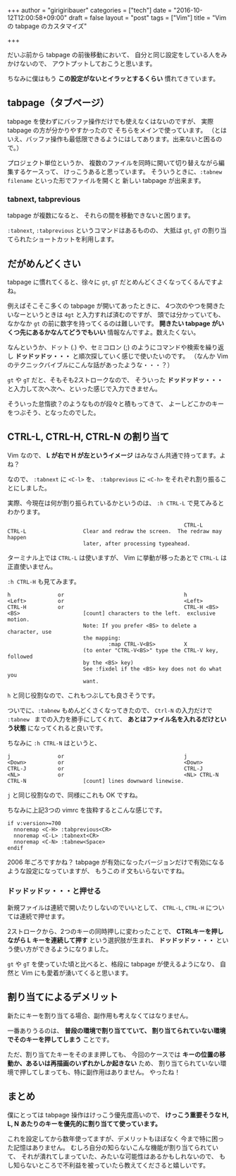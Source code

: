 +++
author = "girigiribauer"
categories = ["tech"]
date = "2016-10-12T12:00:58+09:00"
draft = false
layout = "post"
tags = ["Vim"]
title = "Vim の tabpage のカスタマイズ"

+++

だいぶ前から tabpage の前後移動において、
自分と同じ設定をしている人をみかけないので、
アウトプットしておこうと思います。

ちなみに僕はもう **この設定がないとイラッとするくらい** 慣れてきています。



## tabpage（タブページ）

tabpage を使わずにバッファ操作だけでも使えなくはないのですが、
実際 tabpage の方が分かりやすかったので
そちらをメインで使っています。
（とはいえ、バッファ操作も最低限できるようにはしてあります。出来ないと困るので。）

プロジェクト単位というか、
複数のファイルを同時に開いて切り替えながら編集するケースって、
けっこうあると思っています。
そういうときに、`:tabnew filename` といった形でファイルを開くと
新しい tabpage が出来ます。

### tabnext, tabprevious

tabpage が複数になると、
それらの間を移動できないと困ります。

`:tabnext`, `:tabprevious` というコマンドはあるものの、
大抵は `gt`, `gT` の割り当てられたショートカットを利用します。



## だがめんどくさい

tabpage に慣れてくると、徐々に `gt`, `gT` だとめんどくさくなってくるんですよね。

例えばそこそこ多くの tabpage が開いてあったときに、
4つ次のやつを開きたいなーというときは `4gt` と入力すれば済むのですが、
頭では分かっていても、なかなか `gt` の前に数字を持ってくるのは難しいです。
**開きたい tabpage がいくつ先にあるかなんてどうでもいい** 情報なんですよ。数えたくない。

なんというか、ドット (.) や、セミコロン (;) のようにコマンドや検索を繰り返し
**ドッドッドッ・・・** と順次探していく感じで使いたいのです。
（なんか Vim のテクニックバイブルにこんな話があったような・・・？）

`gt` や `gT` だと、そもそも2ストロークなので、
そういった **ドッドッドッ・・・** と入力して次へ次へ、といった感じで入力できません。

そういった怠惰欲？のようなものが段々と積もってきて、
よーしどこかのキーをつぶそう、となったのでした。



## CTRL-L, CTRL-H, CTRL-N の割り当て

Vim なので、 **L が右で H が左というイメージ** はみなさん共通で持ってます。よね？

なので、 `:tabnext` に `<C-l>` を、
`:tabprevious` に `<C-h>` をそれぞれ割り振ることにしました。

実際、今現在は何が割り振られているかというのは、
`:h CTRL-L` で見てみるとわかります。

	                                                        CTRL-L
	CTRL-L                  Clear and redraw the screen.  The redraw may happen
	                        later, after processing typeahead.

ターミナル上では `CTRL-L` は使いますが、
Vim に挙動が移ったあとで `CTRL-L` は正直使いません。

`:h CTRL-H` も見てみます。

	h               or                                      h
	<Left>          or                                      <Left>
	CTRL-H          or                                      CTRL-H <BS>
	<BS>                    [count] characters to the left.  exclusive motion.
	                        Note: If you prefer <BS> to delete a character, use
	                        the mapping:
	                                :map CTRL-V<BS>         X
	                        (to enter "CTRL-V<BS>" type the CTRL-V key, followed
	                        by the <BS> key)
	                        See :fixdel if the <BS> key does not do what you
	                        want.

`h` と同じ役割なので、これもつぶしても良さそうです。

ついでに、`:tabnew` もめんどくさくなってきたので、
`Ctrl-N` の入力だけで `:tabnew ` までの入力を勝手にしてくれて、
**あとはファイル名を入れるだけという状態** になってくれると良いです。

ちなみに `:h CTRL-N` はというと、

	j               or                                      j
	<Down>          or                                      <Down>
	CTRL-J          or                                      CTRL-J
	<NL>            or                                      <NL> CTRL-N
	CTRL-N                  [count] lines downward linewise.

`j` と同じ役割なので、同様にこれも OK ですね。

ちなみに上記3つの vimrc を抜粋するとこんな感じです。

	if v:version>=700
	  nnoremap <C-H> :tabprevious<CR>
	  nnoremap <C-L> :tabnext<CR>
	  nnoremap <C-N> :tabnew<Space>
	endif

2006 年ごろですかね？
tabpage が有効になったバージョンだけで有効になるような設定になっていますが、
もうこの if 文もいらないですね。

### ドッドッドッ・・・と押せる

新規ファイルは連続で開いたりしないのでいいとして、
`CTRL-L`, `CTRL-H` については連続で押せます。

2ストロークから、2つのキーの同時押しに変わったことで、
**CTRLキーを押しながら L キーを連続して押す** という選択肢が生まれ、
**ドッドッドッ・・・** という使い方ができるようになりました。

`gt` や `gT` を使っていた頃と比べると、格段に tabpage が使えるようになり、
自然と Vim にも愛着が湧いてくると思います。



## 割り当てによるデメリット

新たにキーを割り当てる場合、副作用も考えなくてはなりません。

一番ありうるのは、 **普段の環境で割り当てていて、
割り当てられていない環境でそのキーを押してしまう** ことです。

ただ、割り当てたキーをそのまま押しても、
今回のケースでは **キーの位置の移動か、あるいは再描画のいずれかしか起きない** ため、
割り当てられていない環境で押してしまっても、特に副作用はありません。
やったね！



## まとめ

僕にとっては tabpage 操作はけっこう優先度高いので、
**けっこう重要そうな H, L, N あたりのキーを優先的に割り当てて使っています。**

これを設定してから数年使ってますが、デメリットもほぼなく
今まで特に困った記憶はありません。
むしろ自分の知らないこんな機能が割り当てられていて、
それが潰れてしまっていた、みたいな可能性はあるかもしれないので、
もし知らないところで不利益を被っていたら教えてくださると嬉しいです。

